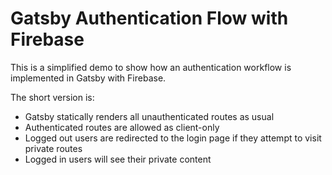 # Gatsby Authentication Flow with Firebase

This is a simplified demo to show how an authentication workflow is implemented in Gatsby with Firebase.

The short version is:

- Gatsby statically renders all unauthenticated routes as usual
- Authenticated routes are allowed as client-only
- Logged out users are redirected to the login page if they attempt to visit private routes
- Logged in users will see their private content

